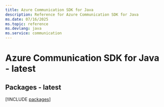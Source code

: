 ```yaml
---
title: Azure Communication SDK for Java
description: Reference for Azure Communication SDK for Java
ms.date: 07/16/2025
ms.topic: reference
ms.devlang: java
ms.service: communication
---
```

# Azure Communication SDK for Java - latest
## Packages - latest
[!INCLUDE [packages](communication-index.md)]